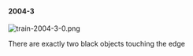 #### 2004-3
![train-2004-3-0.png](https://github.com/lil-lab/nlvr/raw/master/nlvr/train/images/54/train-2004-3-0.png "train-2004-3-0.png")

There are exactly two black objects touching the edge